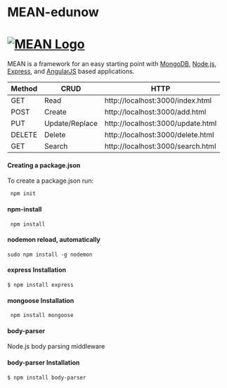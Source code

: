# MEAN-edunow

# [![MEAN Logo](http://mean.io/system/assets/img/logos/meanlogo.png)](http://mean.io/) 

MEAN is a framework for an easy starting point with [MongoDB](https://www.mongodb.org/), [Node.js](http://www.nodejs.org/), [Express](http://expressjs.com/), and [AngularJS](https://angularjs.org/) based applications. 

Method | CRUD           | HTTP                              |
------ | -------------- | --------------------------------- | 
GET    | Read           | http://localhost:3000/index.html  | 
POST   | Create         | http://localhost:3000/add.html    |
PUT    | Update/Replace | http://localhost:3000/update.html | 
DELETE | Delete         | http://localhost:3000/delete.html |
GET    | Search         | http://localhost:3000/search.html | 

#### Creating a package.json  

To create a package.json run:

```shell
 npm init
```

#### npm-install  

```shell
 npm install
```
#### nodemon reload, automatically

```shell
sudo npm install -g nodemon
```

#### express Installation  

```shell
$ npm install express
```

#### mongoose Installation 

```shell
 npm install mongoose
```

#### body-parser 

Node.js body parsing middleware

#### body-parser Installation 

```shell
$ npm install body-parser
```
